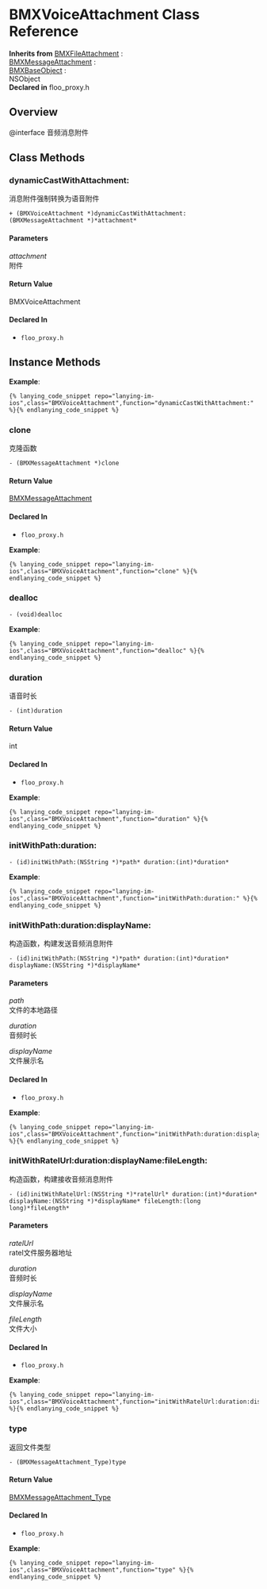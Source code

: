 # BMXVoiceAttachment Class Reference

  **Inherits from** <a href="../Classes/BMXFileAttachment.md">BMXFileAttachment</a> :   
<a href="../Classes/BMXMessageAttachment.md">BMXMessageAttachment</a> :   
<a href="../Classes/BMXBaseObject.md">BMXBaseObject</a> :   
NSObject  
  **Declared in** floo_proxy.h  

## Overview

@interface 音频消息附件

## Class Methods

<a name="//api/name/dynamicCastWithAttachment:" title="dynamicCastWithAttachment:"></a>
### dynamicCastWithAttachment:

消息附件强制转换为语音附件

`+ (BMXVoiceAttachment *)dynamicCastWithAttachment:(BMXMessageAttachment *)*attachment*`

#### Parameters

*attachment*  
   附件  

#### Return Value
BMXVoiceAttachment

#### Declared In
* `floo_proxy.h`

<a title="Instance Methods" name="instance_methods"></a>
## Instance Methods

<a name="//api/name/clone" title="clone"></a>
**Example**:
```
{% lanying_code_snippet repo="lanying-im-ios",class="BMXVoiceAttachment",function="dynamicCastWithAttachment:" %}{% endlanying_code_snippet %}
```
### clone

克隆函数

`- (BMXMessageAttachment *)clone`

#### Return Value
<a href="../Classes/BMXMessageAttachment.md">BMXMessageAttachment</a>

#### Declared In
* `floo_proxy.h`

<a name="//api/name/dealloc" title="dealloc"></a>
**Example**:
```
{% lanying_code_snippet repo="lanying-im-ios",class="BMXVoiceAttachment",function="clone" %}{% endlanying_code_snippet %}
```
### dealloc

`- (void)dealloc`

<a name="//api/name/duration" title="duration"></a>
**Example**:
```
{% lanying_code_snippet repo="lanying-im-ios",class="BMXVoiceAttachment",function="dealloc" %}{% endlanying_code_snippet %}
```
### duration

语音时长

`- (int)duration`

#### Return Value
int

#### Declared In
* `floo_proxy.h`

<a name="//api/name/initWithPath:duration:" title="initWithPath:duration:"></a>
**Example**:
```
{% lanying_code_snippet repo="lanying-im-ios",class="BMXVoiceAttachment",function="duration" %}{% endlanying_code_snippet %}
```
### initWithPath:duration:

`- (id)initWithPath:(NSString *)*path* duration:(int)*duration*`

<a name="//api/name/initWithPath:duration:displayName:" title="initWithPath:duration:displayName:"></a>
**Example**:
```
{% lanying_code_snippet repo="lanying-im-ios",class="BMXVoiceAttachment",function="initWithPath:duration:" %}{% endlanying_code_snippet %}
```
### initWithPath:duration:displayName:

构造函数，构建发送音频消息附件

`- (id)initWithPath:(NSString *)*path* duration:(int)*duration* displayName:(NSString *)*displayName*`

#### Parameters

*path*  
   文件的本地路径  

*duration*  
   音频时长  

*displayName*  
   文件展示名  

#### Declared In
* `floo_proxy.h`

<a name="//api/name/initWithRatelUrl:duration:displayName:fileLength:" title="initWithRatelUrl:duration:displayName:fileLength:"></a>
**Example**:
```
{% lanying_code_snippet repo="lanying-im-ios",class="BMXVoiceAttachment",function="initWithPath:duration:displayName:" %}{% endlanying_code_snippet %}
```
### initWithRatelUrl:duration:displayName:fileLength:

构造函数，构建接收音频消息附件

`- (id)initWithRatelUrl:(NSString *)*ratelUrl* duration:(int)*duration* displayName:(NSString *)*displayName* fileLength:(long long)*fileLength*`

#### Parameters

*ratelUrl*  
   ratel文件服务器地址  

*duration*  
   音频时长  

*displayName*  
   文件展示名  

*fileLength*  
   文件大小  

#### Declared In
* `floo_proxy.h`

<a name="//api/name/type" title="type"></a>
**Example**:
```
{% lanying_code_snippet repo="lanying-im-ios",class="BMXVoiceAttachment",function="initWithRatelUrl:duration:displayName:fileLength:" %}{% endlanying_code_snippet %}
```
### type

返回文件类型

`- (BMXMessageAttachment_Type)type`

#### Return Value
<a href="../Constants/BMXMessageAttachment_Type.md">BMXMessageAttachment_Type</a>

#### Declared In
* `floo_proxy.h`

**Example**:
```
{% lanying_code_snippet repo="lanying-im-ios",class="BMXVoiceAttachment",function="type" %}{% endlanying_code_snippet %}
```
